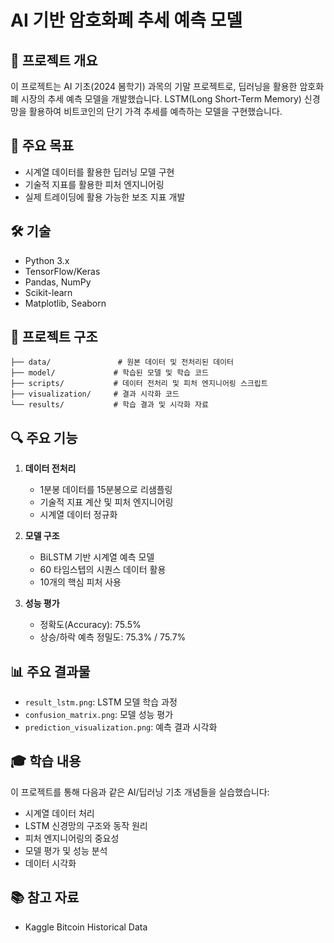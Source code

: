 # AI 기반 암호화폐 추세 예측 모델

## 📝 프로젝트 개요
이 프로젝트는 AI 기초(2024 봄학기) 과목의 기말 프로젝트로, 딥러닝을 활용한 암호화폐 시장의 추세 예측 모델을 개발했습니다. LSTM(Long Short-Term Memory) 신경망을 활용하여 비트코인의 단기 가격 추세를 예측하는 모델을 구현했습니다.

## 🎯 주요 목표
- 시계열 데이터를 활용한 딥러닝 모델 구현
- 기술적 지표를 활용한 피처 엔지니어링
- 실제 트레이딩에 활용 가능한 보조 지표 개발

## 🛠️ 기술 
- Python 3.x
- TensorFlow/Keras
- Pandas, NumPy
- Scikit-learn
- Matplotlib, Seaborn

## 📁 프로젝트 구조
```
├── data/               # 원본 데이터 및 전처리된 데이터
├── model/             # 학습된 모델 및 학습 코드
├── scripts/           # 데이터 전처리 및 피처 엔지니어링 스크립트
├── visualization/     # 결과 시각화 코드
└── results/           # 학습 결과 및 시각화 자료
```

## 🔍 주요 기능
1. **데이터 전처리**
   - 1분봉 데이터를 15분봉으로 리샘플링
   - 기술적 지표 계산 및 피처 엔지니어링
   - 시계열 데이터 정규화

2. **모델 구조**
   - BiLSTM 기반 시계열 예측 모델
   - 60 타임스텝의 시퀀스 데이터 활용
   - 10개의 핵심 피처 사용

3. **성능 평가**
   - 정확도(Accuracy): 75.5%
   - 상승/하락 예측 정밀도: 75.3% / 75.7%

## 📊 주요 결과물
- `result_lstm.png`: LSTM 모델 학습 과정
- `confusion_matrix.png`: 모델 성능 평가
- `prediction_visualization.png`: 예측 결과 시각화

## 🎓 학습 내용
이 프로젝트를 통해 다음과 같은 AI/딥러닝 기초 개념들을 실습했습니다:
- 시계열 데이터 처리
- LSTM 신경망의 구조와 동작 원리
- 피처 엔지니어링의 중요성
- 모델 평가 및 성능 분석
- 데이터 시각화

## 📚 참고 자료
- Kaggle Bitcoin Historical Data